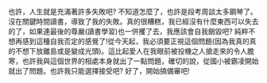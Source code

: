 也許，人生就是充滿著許多失敗吧?
不知道怎麼了，也許是段考周談太多鋼琴了。沒在關鍵時間讀書，導致了我的失敗。真的很糟糕，我已經沒有什麼東西可以失去的了，如果連最後的尊嚴(讀書學習)也一併攫了去，我應該會自我銷毀吧?
純粹不想再感到這種自我否定的感覺了!從今天起，我必須要正視這個問題(因為我真的真的不想下放離島或是變成光頭)。這比起愛人在我眼前被投機之人搶走來的令人膽寒，也許我與這個世界的相處本身就出了一點問題，確切的說，從國小被霸凌開始就出了問題。也許我只能選擇接受吧?
好了，開始搞備審吧!